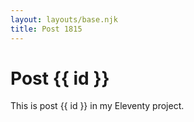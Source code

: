 ```yaml
---
layout: layouts/base.njk
title: Post 1815
---
```


# Post {{ id }}

This is post {{ id }} in my Eleventy project.
